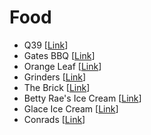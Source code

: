 # Food
* Q39 \[[Link](https://q39kc.com/)]
* Gates BBQ \[[Link](https://gatesbbq.com/)]
* Orange Leaf \[[Link](https://www.orangeleafyogurt.com/)]
* Grinders \[[Link](https://grinderspizza.com/)]
* The Brick \[[Link](http://www.thebrickkcmo.com/)]
* Betty Rae's Ice Cream \[[Link](http://bettyraes.com/)]
* Glace Ice Cream \[[Link](http://www.glaceicecream.com/)]
* Conrads \[[Link](www.konradskc.com/menu.asp)]
